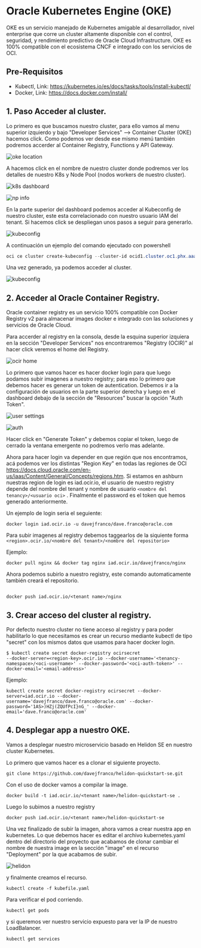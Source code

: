 # Oracle Kubernetes Engine (OKE)

OKE es un servicio manejado de Kubernetes amigable al desarrollador, nivel enterprise que corre un cluster altamente disponible con el control, seguridad, y rendimiento predictivo de Oracle Cloud Infrastructure. OKE es 100% compatible con el ecosistema CNCF e integrado con los servicios de OCI.

## Pre-Requisitos

- Kubectl, Link: https://kubernetes.io/es/docs/tasks/tools/install-kubectl/
- Docker, Link: https://docs.docker.com/install/ 

## 1. Paso Acceder al cluster.

Lo primero es que buscamos nuestro cluster, para ello vamos al menu superior izquierdo y bajo "Developer Services" --> Container Cluster (OKE) hacemos click. Como podemos ver desde ese mismo menú también podremos accerder al Container Registry, Functions y API Gateway.

![oke location](/img/oke/oke_location.jpg)

A hacemos click en el nombre de nuestro cluster donde podremos ver los detalles de nuestro K8s y Node Pool (nodos workers de nuestro cluster).

![k8s dashboard](/img/oke/oke_info.jpg)

![np info](/img/oke/oke_np_info.jpg)

En la parte superior del dashboard podemos acceder al Kubeconfig de nuestro cluster, este esta correlacionado con nuestro usuario IAM del tenant. Si hacemos click se despliegan unos pasos a seguir para generarlo.

![kubeconfig](/img/oke/kubeconfig_steps.jpg)

A continuación un ejemplo del comando ejecutado con powershell

```powershell
oci ce cluster create-kubeconfig --cluster-id ocid1.cluster.oc1.phx.aaaaaaaaae4dgzrzhe3gcnrqgzrdkyldgbqwmyrwmuzdmn3cgcrtayzuga3t --file C:\Users\djfranco\.kube\config --region us-phoenix-1 --token-version 2.0.0
```

Una vez generado, ya podemos acceder al cluster.

![kubeconfig](/img/oke/kubeconfig_ready.jpg)

## 2. Acceder al Oracle Container Registry.

Oracle container registry es un servicio 100% compatible con Docker Registry v2 para almacenar images docker e integrado con las soluciones y servicios de Oracle Cloud.

Para accerder al registry en la consola, desde la esquina superior izquiera en la sección "Developer Services" nos encontraremos "Registry (OCIR)" al hacer click veremos el home del Registry.

![ocir home](/img/oke/registry_home.jpg)

Lo primero que vamos hacer es hacer docker login para que luego podamos subir imagenes a nuestro registry; para eso lo primero que debemos hacer es generar un token de autentication. Debemos ir a la configuración de usuarios en la parte superior derecha y luego en el dashboard debajo de la sección de "Resources" buscar la opción "Auth Token".

![user settings](/img/oke/user_settings.jpg)

![auth](/img/oke/auth_section.jpg)

Hacer click en "Generate Token" y debemos copiar el token, luego de cerrado la ventana emergente no podremos verlo mas adelante.

Ahora para hacer login va depender en que región que nos encontramos, acá podemos ver los distintas "Region Key" en todas las regiones de OCI https://docs.cloud.oracle.com/en-us/iaas/Content/General/Concepts/regions.htm. Si estamos en ashburn nuestras region de login es iad.ocir.io, el usuario de nuestro registry depende del nombre del tenant y nombre de usuario  ```<nombre del tenancy>/<usuario oci>``` . Finalmente el password es el token que hemos generado anteriormente.

Un ejemplo de login seria el seguiente:

```shell
docker login iad.ocir.io -u davejfranco/dave.franco@oracle.com
```

Para subir imagenes al  registry debemos taggearlos de la siquiente forma ```<region>.ocir.io/<nombre del tenant>/<nombre del repositorio>``` 

Ejemplo:

```shell
docker pull nginx && docker tag nginx iad.ocir.io/davejfranco/nginx
```

Ahora podemos subirlo a nuestro registry, este comando automaticamente también creará el repositorio.

```

docker push iad.ocir.io/<tenant name>/nginx
```

##  3. Crear acceso del cluster al registry.

Por defecto nuestro cluster no tiene acceso al registry y para poder habilitarlo lo que necesitamos es crear un recurso mediante kubectl de tipo "secret" con los mismos datos que usamos para hacer docker login.

```shell
$ kubectl create secret docker-registry ocirsecret
--docker-server=<region-key>.ocir.io --docker-username='<tenancy-namespace>/<oci-username>' --docker-password='<oci-auth-token>' --docker-email='<email-address>'
```

Ejemplo:

```shell
kubectl create secret docker-registry ocirsecret --docker-server=iad.ocir.io --docker-username='davejfranco/dave.franco@oracle.com' --docker-password='1AS>)HZj(ZQUfPcI}nG_' --docker-email='dave.franco@oracle.com'
```

## 4. Desplegar app a nuestro OKE.

Vamos a desplegar nuestro microservicio basado en Helidon SE en nuestro cluster Kubernetes.

Lo primero que vamos hacer es a clonar el siguiente proyecto.

```shell
git clone https://github.com/davejfranco/helidon-quickstart-se.git
```

Con el uso de docker vamos a compilar la image.

```shell
docker build -t iad.ocir.io/<tenant name>/helidon-quickstart-se .
```

Luego lo subimos a nuestro registry

```
docker push iad.ocir.io/<tenant name>/helidon-quickstart-se
```

Una vez finalizado de subir la imagen, ahora vamos a crear nuestra app en kubernetes. Lo que debemos hacer es editar el archivo kubernetes.yaml dentro del directorio del proyecto que acabamos de clonar cambiar el nombre de nuestra image en la sección "image" en el recurso "Deployment" por la que acabamos de subir.

![helidon](/img/oke/helidonimage.jpg)

y finalmente creamos el recurso.

```shell
kubectl create -f kubefile.yaml
```

Para verificar el pod corriendo.

```shell
kubectl get pods 
```

y si queremos ver nuestro servicio expuesto para ver la IP de nuestro LoadBalancer.

```shell
kubectl get services
```